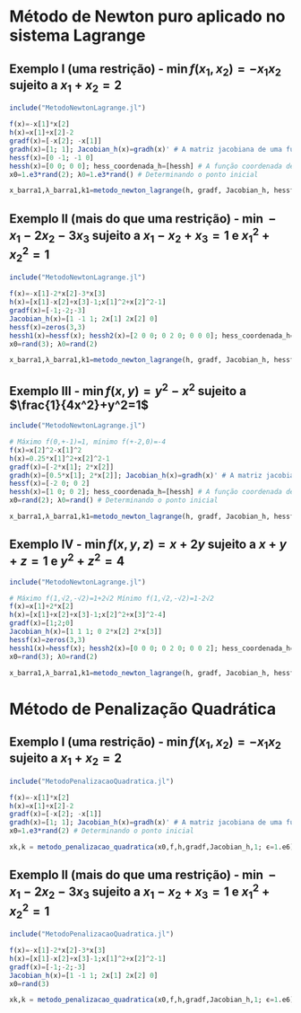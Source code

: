 # Método de Newton puro aplicado no sistema Lagrange

## Exemplo I (uma restrição) - $\min f(x_1,x_2)=-x_1x_2$ sujeito a $x_1+x_2=2$

```julia
include("MetodoNewtonLagrange.jl")

f(x)=-x[1]*x[2]
h(x)=x[1]+x[2]-2
gradf(x)=[-x[2]; -x[1]]
gradh(x)=[1; 1]; Jacobian_h(x)=gradh(x)' # A matriz jacobiana de uma função escalar é gradiente transposto
hessf(x)=[0 -1; -1 0]
hessh(x)=[0 0; 0 0]; hess_coordenada_h=[hessh] # A função coordenada de uma função escalar é ela própria
x0=1.e3*rand(2); λ0=1.e3*rand() # Determinando o ponto inicial

x_barra1,λ_barra1,k1=metodo_newton_lagrange(h, gradf, Jacobian_h, hessf, hess_coordenada_h, x0, λ0;maxiter=100)
```

## Exemplo II (mais do que uma restrição) - $\min -x_1-2x_2-3x_3$ sujeito a $x_1-x_2+x_3=1$ e $x_1^2+x_2^2=1$

```julia
include("MetodoNewtonLagrange.jl")

f(x)=-x[1]-2*x[2]-3*x[3]
h(x)=[x[1]-x[2]+x[3]-1;x[1]^2+x[2]^2-1]
gradf(x)=[-1;-2;-3]
Jacobian_h(x)=[1 -1 1; 2x[1] 2x[2] 0]
hessf(x)=zeros(3,3)
hessh1(x)=hessf(x); hessh2(x)=[2 0 0; 0 2 0; 0 0 0]; hess_coordenada_h=[hessh1;hessh2]
x0=rand(3); λ0=rand(2)

x_barra1,λ_barra1,k1=metodo_newton_lagrange(h, gradf, Jacobian_h, hessf, hess_coordenada_h, x0, λ0;maxiter=100)
```

## Exemplo III - $\min f(x,y)=y^2-x^2$ sujeito a $\frac{1}{4x^2}+y^2=1$

```julia
include("MetodoNewtonLagrange.jl")

# Máximo f(0,+-1)=1, mínimo f(+-2,0)=-4
f(x)=x[2]^2-x[1]^2
h(x)=0.25*x[1]^2+x[2]^2-1
gradf(x)=[-2*x[1]; 2*x[2]]
gradh(x)=[0.5*x[1]; 2*x[2]]; Jacobian_h(x)=gradh(x)' # A matriz jacobiana de uma função escalar é gradiente transposto
hessf(x)=[-2 0; 0 2]
hessh(x)=[1 0; 0 2]; hess_coordenada_h=[hessh] # A função coordenada de uma função escalar é ela própria
x0=rand(2); λ0=rand() # Determinando o ponto inicial

x_barra1,λ_barra1,k1=metodo_newton_lagrange(h, gradf, Jacobian_h, hessf, hess_coordenada_h, x0, λ0;maxiter=40000)
```

## Exemplo IV - $\min f(x,y,z)=x+2y$ sujeito a $x+y+z=1$ e $y^2+z^2=4$

```julia
include("MetodoNewtonLagrange.jl")

# Máximo f(1,√2,-√2)=1+2√2 Mínimo f(1,√2,-√2)=1-2√2
f(x)=x[1]+2*x[2]
h(x)=[x[1]+x[2]+x[3]-1;x[2]^2+x[3]^2-4]
gradf(x)=[1;2;0]
Jacobian_h(x)=[1 1 1; 0 2*x[2] 2*x[3]]
hessf(x)=zeros(3,3)
hessh1(x)=hessf(x); hessh2(x)=[0 0 0; 0 2 0; 0 0 2]; hess_coordenada_h=[hessh1;hessh2]
x0=rand(3); λ0=rand(2)

x_barra1,λ_barra1,k1=metodo_newton_lagrange(h, gradf, Jacobian_h, hessf, hess_coordenada_h, x0, λ0;maxiter=100)
```
# Método de Penalização Quadrática

## Exemplo I (uma restrição) - $\min f(x_1,x_2)=-x_1x_2$ sujeito a $x_1+x_2=2$

```julia
include("MetodoPenalizacaoQuadratica.jl")

f(x)=-x[1]*x[2]
h(x)=x[1]+x[2]-2
gradf(x)=[-x[2]; -x[1]]
gradh(x)=[1; 1]; Jacobian_h(x)=gradh(x)' # A matriz jacobiana de uma função escalar é gradiente transposto
x0=1.e3*rand(2) # Determinando o ponto inicial

xk,k = metodo_penalizacao_quadratica(x0,f,h,gradf,Jacobian_h,1; ϵ=1.e6)
```

## Exemplo II (mais do que uma restrição) - $\min -x_1-2x_2-3x_3$ sujeito a $x_1-x_2+x_3=1$ e $x_1^2+x_2^2=1$

```julia
include("MetodoPenalizacaoQuadratica.jl")

f(x)=-x[1]-2*x[2]-3*x[3]
h(x)=[x[1]-x[2]+x[3]-1;x[1]^2+x[2]^2-1]
gradf(x)=[-1;-2;-3]
Jacobian_h(x)=[1 -1 1; 2x[1] 2x[2] 0]
x0=rand(3)

xk,k = metodo_penalizacao_quadratica(x0,f,h,gradf,Jacobian_h,1; ϵ=1.e6)
```
